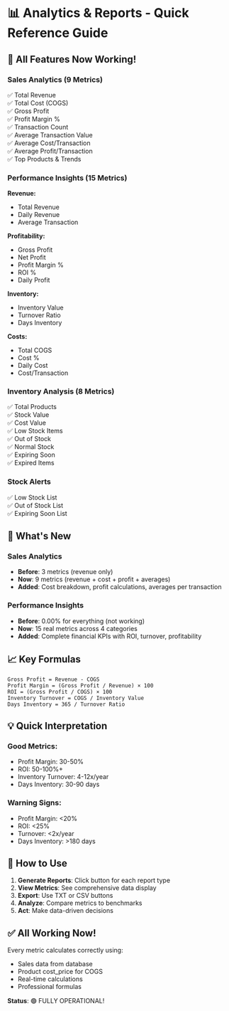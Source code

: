 # 📊 Analytics & Reports - Quick Reference Guide

## 🎯 All Features Now Working!

### Sales Analytics (9 Metrics)

✅ Total Revenue  
✅ Total Cost (COGS)  
✅ Gross Profit  
✅ Profit Margin %  
✅ Transaction Count  
✅ Average Transaction Value  
✅ Average Cost/Transaction  
✅ Average Profit/Transaction  
✅ Top Products & Trends

### Performance Insights (15 Metrics)

**Revenue:**

- Total Revenue
- Daily Revenue
- Average Transaction

**Profitability:**

- Gross Profit
- Net Profit
- Profit Margin %
- ROI %
- Daily Profit

**Inventory:**

- Inventory Value
- Turnover Ratio
- Days Inventory

**Costs:**

- Total COGS
- Cost %
- Daily Cost
- Cost/Transaction

### Inventory Analysis (8 Metrics)

✅ Total Products  
✅ Stock Value  
✅ Cost Value  
✅ Low Stock Items  
✅ Out of Stock  
✅ Normal Stock  
✅ Expiring Soon  
✅ Expired Items

### Stock Alerts

✅ Low Stock List  
✅ Out of Stock List  
✅ Expiring Soon List

## 🎨 What's New

### Sales Analytics

- **Before**: 3 metrics (revenue only)
- **Now**: 9 metrics (revenue + cost + profit + averages)
- **Added**: Cost breakdown, profit calculations, averages per transaction

### Performance Insights

- **Before**: 0.00% for everything (not working)
- **Now**: 15 real metrics across 4 categories
- **Added**: Complete financial KPIs with ROI, turnover, profitability

## 📈 Key Formulas

```
Gross Profit = Revenue - COGS
Profit Margin = (Gross Profit / Revenue) × 100
ROI = (Gross Profit / COGS) × 100
Inventory Turnover = COGS / Inventory Value
Days Inventory = 365 / Turnover Ratio
```

## 💡 Quick Interpretation

### Good Metrics:

- Profit Margin: 30-50%
- ROI: 50-100%+
- Inventory Turnover: 4-12x/year
- Days Inventory: 30-90 days

### Warning Signs:

- Profit Margin: <20%
- ROI: <25%
- Turnover: <2x/year
- Days Inventory: >180 days

## 🚀 How to Use

1. **Generate Reports**: Click button for each report type
2. **View Metrics**: See comprehensive data display
3. **Export**: Use TXT or CSV buttons
4. **Analyze**: Compare metrics to benchmarks
5. **Act**: Make data-driven decisions

## ✅ All Working Now!

Every metric calculates correctly using:

- Sales data from database
- Product cost_price for COGS
- Real-time calculations
- Professional formulas

**Status**: 🟢 FULLY OPERATIONAL!
